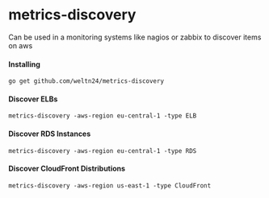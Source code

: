 # metrics-discovery
Can be used in a monitoring systems like nagios or zabbix to discover items on aws 

#### Installing
	go get github.com/weltn24/metrics-discovery

#### Discover ELBs
	
	metrics-discovery -aws-region eu-central-1 -type ELB

#### Discover RDS Instances

	metrics-discovery -aws-region eu-central-1 -type RDS

#### Discover CloudFront Distributions

	metrics-discovery -aws-region us-east-1 -type CloudFront
